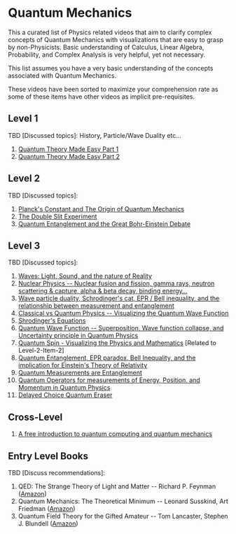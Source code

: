 # Quantum Mechanics
This a curated list of Physics related videos that aim to clarify complex concepts of Quantum Mechanics with visualizations that are easy to grasp by non-Physicists. Basic understanding of Calculus, Linear Algebra, Probability, and Complex Analysis is very helpful, yet not necessary.

This list assumes you have a very basic understanding of the concepts associated with Quantum Mechanics.

These videos have been sorted to maximize your comprehension rate as some of these items have other videos as implicit pre-requisites.

## Level 1
TBD [Discussed topics]: History, Particle/Wave Duality etc...

1. [Quantum Theory Made Easy Part 1](https://www.youtube.com/watch?v=e5_V78SWGF0)
2. [Quantum Theory Made Easy Part 2](https://www.youtube.com/watch?v=FlIrgE5T_g0)

## Level 2
TBD [Discussed topics]:

1. [Planck's Constant and The Origin of Quantum Mechanics](https://www.youtube.com/watch?v=tQSbms5MDvY)
2. [The Double Slit Experiment](https://www.youtube.com/watch?v=p-MNSLsjjdo)
3. [Quantum Entanglement and the Great Bohr-Einstein Debate](https://www.youtube.com/watch?v=tafGL02EUOA)

## Level 3
TBD [Discussed topics]:

1. [Waves: Light, Sound, and the nature of Reality](https://www.youtube.com/watch?v=Io-HXZTepH4)
2. [Nuclear Physics -- Nuclear fusion and fission, gamma rays, neutron scattering & capture, alpha & beta decay, binding energy...](https://www.youtube.com/watch?v=r40h66qiF5I)
3. [Wave particle duality, Schrodinger's cat, EPR / Bell inequality, and the relationship between measurement and entanglement](https://www.youtube.com/watch?v=iVpXrbZ4bnU)
4. [Classical vs Quantum Physics -- Visualizing the Quantum Wave Function](https://www.youtube.com/watch?v=p7bzE1E5PMY)
5. [Shrodinger's Equations](https://www.youtube.com/watch?v=jvvkomcmyuo)
6. [Quantum Wave Function -- Superposition, Wave function collapse, and Uncertainty principle in Quantum Physics](https://www.youtube.com/watch?v=KKr91v7yLcM)
7. [Quantum Spin - Visualizing the Physics and Mathematics](https://www.youtube.com/watch?v=3k5IWlVdMbo) [Related to Level-2-Item-2]
8. [Quantum Entanglement, EPR paradox, Bell Inequality, and the implication for Einstein's Theory of Relativity](https://www.youtube.com/watch?v=v657Ylwh-_k)
9. [Quantum Measurements are Entanglement](https://www.youtube.com/watch?v=sFRdVj4rrAE)
10. [Quantum Operators for measurements of Energy, Position, and Momentum in Quantum Physics](https://www.youtube.com/watch?v=LZie2QC5Jbc)
11. [Delayed Choice Quantum Eraser](https://www.youtube.com/watch?v=SzAQ36b9dzs)

## Cross-Level

1. [A free introduction to quantum computing and quantum mechanics](https://quantum.country/)

## Entry Level Books
TBD [Discuss recommendations]:

1. QED: The Strange Theory of Light and Matter -- Richard P. Feynman ([Amazon](https://www.amazon.com/QED-Strange-Theory-Light-Matter/dp/0691024170))
2. Quantum Mechanics: The Theoretical Minimum -- Leonard Susskind, Art Friedman ([Amazon](https://www.amazon.com/Quantum-Mechanics-Theoretical-Leonard-Susskind/dp/0465062903))
3. Quantum Field Theory for the Gifted Amateur -- Tom Lancaster, Stephen J. Blundell ([Amazon](https://www.amazon.com/Quantum-Field-Theory-Gifted-Amateur/dp/019969933X))

